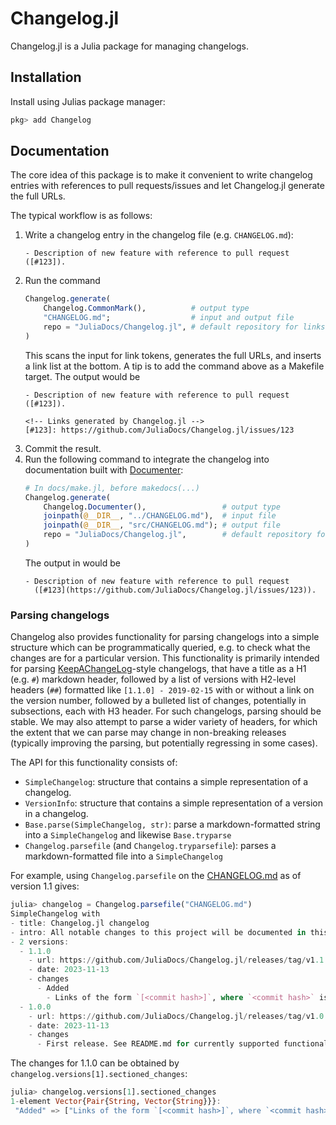 # Changelog.jl

Changelog.jl is a Julia package for managing changelogs.

## Installation

Install using Julias package manager:
```julia
pkg> add Changelog
```

## Documentation

The core idea of this package is to make it convenient to write changelog entries with
references to pull requests/issues and let Changelog.jl generate the full URLs.

The typical workflow is as follows:
1. Write a changelog entry in the changelog file (e.g. `CHANGELOG.md`):
   ```
   - Description of new feature with reference to pull request ([#123]).
   ```
2. Run the command
   ```julia
   Changelog.generate(
       Changelog.CommonMark(),          # output type
       "CHANGELOG.md";                  # input and output file
       repo = "JuliaDocs/Changelog.jl", # default repository for links
   )
   ```
   This scans the input for link tokens, generates the full URLs, and inserts a link list at
   the bottom. A tip is to add the command above as a Makefile target. The output would be
   ```
   - Description of new feature with reference to pull request ([#123]).

   <!-- Links generated by Changelog.jl -->
   [#123]: https://github.com/JuliaDocs/Changelog.jl/issues/123
   ```
3. Commit the result.
4. Run the following command to integrate the changelog into documentation built with
   [Documenter](https://github.com/JuliaDocs/Documenter.jl):
   ```julia
   # In docs/make.jl, before makedocs(...)
   Changelog.generate(
       Changelog.Documenter(),                 # output type
       joinpath(@__DIR__, "../CHANGELOG.md"),  # input file
       joinpath(@__DIR__, "src/CHANGELOG.md"); # output file
       repo = "JuliaDocs/Changelog.jl",        # default repository for links
   )
   ```
   The output in would be
   ```
   - Description of new feature with reference to pull request
     ([#123](https://github.com/JuliaDocs/Changelog.jl/issues/123)).
   ```

### Parsing changelogs

Changelog also provides functionality for parsing changelogs into a simple structure which can be programmatically queried,
e.g. to check what the changes are for a particular version. This functionality is primarily intended for parsing [KeepAChangeLog](https://keepachangelog.com/en/1.1.0/)-style changelogs, that have a title as a H1 (e.g. `#`) markdown header, followed by a list of versions with H2-level headers (`##`) formatted like `[1.1.0] - 2019-02-15` with or without a link on the version number, followed by a bulleted list of changes, potentially in subsections, each with H3 header. For such changelogs, parsing should be stable. We may also attempt to parse a wider variety of headers, for which the extent that we can parse may change in non-breaking releases (typically improving the parsing, but potentially regressing in some cases).

The API for this functionality consists of:

- `SimpleChangelog`: structure that contains a simple representation of a changelog.
- `VersionInfo`: structure that contains a simple representation of a version in a changelog.
- `Base.parse(SimpleChangelog, str)`: parse a markdown-formatted string into a `SimpleChangelog` and likewise `Base.tryparse`
- `Changelog.parsefile` (and `Changelog.tryparsefile`): parses a markdown-formatted file into a `SimpleChangelog`

For example, using `Changelog.parsefile` on the [CHANGELOG.md](./CHANGELOG.md) as of version 1.1 gives:

```julia
julia> changelog = Changelog.parsefile("CHANGELOG.md")
SimpleChangelog with
- title: Changelog.jl changelog
- intro: All notable changes to this project will be documented in this file.
- 2 versions:
  - 1.1.0
    - url: https://github.com/JuliaDocs/Changelog.jl/releases/tag/v1.1.0
    - date: 2023-11-13
    - changes
      - Added
        - Links of the form `[<commit hash>]`, where `<commit hash>` is a commit hashof length 7 or 40, are now linkified. (#4)
  - 1.0.0
    - url: https://github.com/JuliaDocs/Changelog.jl/releases/tag/v1.0.0
    - date: 2023-11-13
    - changes
      - First release. See README.md for currently supported functionality.
```

The changes for 1.1.0 can be obtained by `changelog.versions[1].sectioned_changes`:

```julia
julia> changelog.versions[1].sectioned_changes
1-element Vector{Pair{String, Vector{String}}}:
 "Added" => ["Links of the form `[<commit hash>]`, where `<commit hash>` is a commit hashof length 7 or 40, are now linkified. (#4)"]
```
